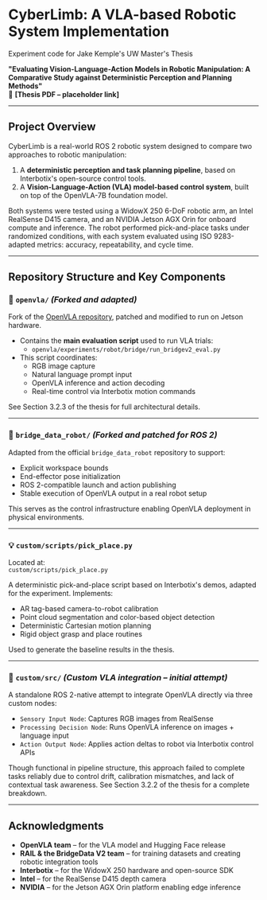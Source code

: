 # CyberLimb: A VLA-based Robotic System Implementation

Experiment code for Jake Kemple's UW Master's Thesis

**"Evaluating Vision-Language-Action Models in Robotic Manipulation: A Comparative Study against Deterministic Perception and Planning Methods"**  
📄 **[Thesis PDF – placeholder link]**

---

## Project Overview

CyberLimb is a real-world ROS 2 robotic system designed to compare two approaches to robotic manipulation:

1. A **deterministic perception and task planning pipeline**, based on Interbotix's open-source control tools.
2. A **Vision-Language-Action (VLA) model-based control system**, built on top of the OpenVLA-7B foundation model.

Both systems were tested using a WidowX 250 6-DoF robotic arm, an Intel RealSense D415 camera, and an NVIDIA Jetson AGX Orin for onboard compute and inference. The robot performed pick-and-place tasks under randomized conditions, with each system evaluated using ISO 9283-adapted metrics: accuracy, repeatability, and cycle time.

---

## Repository Structure and Key Components

### 🧠 `openvla/` *(Forked and adapted)*

Fork of the [OpenVLA repository](https://huggingface.co/openvla/openvla-7b), patched and modified to run on Jetson hardware.

- Contains the **main evaluation script** used to run VLA trials:
  - `openvla/experiments/robot/bridge/run_bridgev2_eval.py`
- This script coordinates:
  - RGB image capture
  - Natural language prompt input
  - OpenVLA inference and action decoding
  - Real-time control via Interbotix motion commands

See Section 3.2.3 of the thesis for full architectural details.

---

### 🔁 `bridge_data_robot/` *(Forked and patched for ROS 2)*

Adapted from the official `bridge_data_robot` repository to support:

- Explicit workspace bounds
- End-effector pose initialization
- ROS 2-compatible launch and action publishing
- Stable execution of OpenVLA output in a real robot setup

This serves as the control infrastructure enabling OpenVLA deployment in physical environments.

---

### 💡 `custom/scripts/pick_place.py`

Located at:  
`custom/scripts/pick_place.py`

A deterministic pick-and-place script based on Interbotix's demos, adapted for the experiment. Implements:

- AR tag-based camera-to-robot calibration
- Point cloud segmentation and color-based object detection
- Deterministic Cartesian motion planning
- Rigid object grasp and place routines

Used to generate the baseline results in the thesis.

---

### 🧪 `custom/src/` *(Custom VLA integration – initial attempt)*

A standalone ROS 2-native attempt to integrate OpenVLA directly via three custom nodes:

- `Sensory Input Node`: Captures RGB images from RealSense
- `Processing Decision Node`: Runs OpenVLA inference on images + language input
- `Action Output Node`: Applies action deltas to robot via Interbotix control APIs

Though functional in pipeline structure, this approach failed to complete tasks reliably due to control drift, calibration mismatches, and lack of contextual task awareness. See Section 3.2.2 of the thesis for a complete breakdown.

---

## Acknowledgments

- **OpenVLA team** – for the VLA model and Hugging Face release
- **RAIL & the BridgeData V2 team** – for training datasets and creating robotic integration tools
- **Interbotix** – for the WidowX 250 hardware and open-source SDK
- **Intel** – for the RealSense D415 depth camera
- **NVIDIA** – for the Jetson AGX Orin platform enabling edge inference
